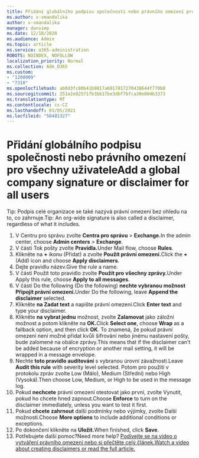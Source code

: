 ```yaml
---
title: Přidání globálního podpisu společnosti nebo právního omezení pro všechny uživatele
ms.author: v-smandalika
author: v-smandalika
manager: dansimp
ms.date: 12/18/2020
ms.audience: Admin
ms.topic: article
ms.service: o365-administration
ROBOTS: NOINDEX, NOFOLLOW
localization_priority: Normal
ms.collection: Adm_O365
ms.custom:
- "1200009"
- "7310"
ms.openlocfilehash: ab0d3fc80b41b9017a6917817270438644f770b8
ms.sourcegitcommit: 251e2e82571fb3bb1fbe3dbf7bfca30e004b3373
ms.translationtype: MT
ms.contentlocale: cs-CZ
ms.lasthandoff: 03/05/2021
ms.locfileid: "50481327"
---
```

# <a name="add-a-global-company-signature-or-disclaimer-for-all-users"></a><span data-ttu-id="29402-102">Přidání globálního podpisu společnosti nebo právního omezení pro všechny uživatele</span><span class="sxs-lookup"><span data-stu-id="29402-102">Add a global company signature or disclaimer for all users</span></span>

<span data-ttu-id="29402-103">Tip: Podpis celé organizace se také nazývá právní omezení bez ohledu na to, co zahrnuje.</span><span class="sxs-lookup"><span data-stu-id="29402-103">Tip: An org-wide signature is also called a disclaimer, regardless of what it includes.</span></span>

1. <span data-ttu-id="29402-104">V Centru pro správu zvolte **Centra pro správu**  >  **Exchange.**</span><span class="sxs-lookup"><span data-stu-id="29402-104">In the admin center, choose **Admin centers** > **Exchange**.</span></span>
2. <span data-ttu-id="29402-105">V části Tok pošty zvolte **Pravidla.**</span><span class="sxs-lookup"><span data-stu-id="29402-105">Under Mail flow, choose **Rules**.</span></span>
3. <span data-ttu-id="29402-106">Klikněte na **+** ikonu (Přidat) a zvolte **Použít právní omezení.**</span><span class="sxs-lookup"><span data-stu-id="29402-106">Click the **+** (Add) icon and choose **Apply disclaimers**.</span></span>
4. <span data-ttu-id="29402-107">Dejte pravidlu název.</span><span class="sxs-lookup"><span data-stu-id="29402-107">Give the rule a name.</span></span>
5. <span data-ttu-id="29402-108">V části Použít toto pravidlo zvolte **Použít pro všechny zprávy.**</span><span class="sxs-lookup"><span data-stu-id="29402-108">Under Apply this rule, choose **Apply to all messages**.</span></span>
6. <span data-ttu-id="29402-109">V části Do the following (Do the following) **nechte vybranou možnost Připojit právní omezení.**</span><span class="sxs-lookup"><span data-stu-id="29402-109">Under Do the following, leave **Append the disclaimer** selected.</span></span>
7. <span data-ttu-id="29402-110">Klikněte **na Zadat text** a napište právní omezení.</span><span class="sxs-lookup"><span data-stu-id="29402-110">Click **Enter text** and type your disclaimer.</span></span>
8. <span data-ttu-id="29402-111">Klikněte **na vybrat jednu** možnost, zvolte **Zalamovat** jako záložní možnost a potom klikněte na **OK.**</span><span class="sxs-lookup"><span data-stu-id="29402-111">Click **Select one**, choose **Wrap** as a fallback option, and then click **OK**.</span></span> <span data-ttu-id="29402-112">To znamená, že pokud právní omezení není možné přidat kvůli šifrování nebo jinému nastavení pošty, bude zalomené na obálce zprávy.</span><span class="sxs-lookup"><span data-stu-id="29402-112">This means that if the disclaimer can't be added because of encryption or another mail setting, it will be wrapped in a message envelope.</span></span>
9. <span data-ttu-id="29402-113">Nechte **toto pravidlo auditování** s vybranou úrovní závažnosti.</span><span class="sxs-lookup"><span data-stu-id="29402-113">Leave **Audit this rule** with severity level selected.</span></span> <span data-ttu-id="29402-114">Potom pro použití v protokolu zpráv zvolte Low (Málo), Medium (Střední) nebo High (Vysoká).</span><span class="sxs-lookup"><span data-stu-id="29402-114">Then choose Low, Medium, or High to be used in the message log.</span></span>
10. <span data-ttu-id="29402-115">Pokud **nechcete** právní omezení otestovat jako první, zvolte Vynutit, pokud ho chcete hned zapnout.</span><span class="sxs-lookup"><span data-stu-id="29402-115">Choose **Enforce** to turn on the disclaimer immediately, unless you want to test it first.</span></span>
11. <span data-ttu-id="29402-116">Pokud **chcete zahrnout** další podmínky nebo výjimky, zvolte Další možnosti.</span><span class="sxs-lookup"><span data-stu-id="29402-116">Choose **More options** to include additional conditions or exceptions.</span></span>
12. <span data-ttu-id="29402-117">Po dokončení klikněte na **Uložit.**</span><span class="sxs-lookup"><span data-stu-id="29402-117">When finished, click **Save**.</span></span>
13. <span data-ttu-id="29402-118">Potřebujete další pomoc?</span><span class="sxs-lookup"><span data-stu-id="29402-118">Need more help?</span></span> [<span data-ttu-id="29402-119">Podívejte se na video o vytváření právního omezení nebo si přečtěte celý článek.</span><span class="sxs-lookup"><span data-stu-id="29402-119">Watch a video about creating disclaimers or read the full article.</span></span>](https://support.office.com/article/2d75860f-c527-4352-a7f6-73eba54c0c72?wt.mc_id=Chat_GlobalSignature)